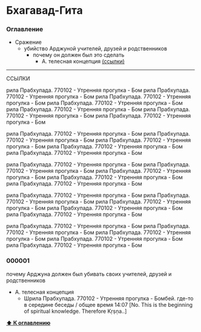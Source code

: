 ﻿Бхагавад-Гита
====
### Оглавление

* Сражение
    * убийство Арджуной учителей, друзей и родственников
        * почему он должен был это сделать
            * А. телесная концепция [(ссылки)](#000001)


------------------------
ССЫЛКИ

рила Прабхупада. 770102 - Утренняя прогулка - Бом
рила Прабхупада. 770102 - Утренняя прогулка - Бом
рила Прабхупада. 770102 - Утренняя прогулка - Бом
рила Прабхупада. 770102 - Утренняя прогулка - Бом
рила Прабхупада. 770102 - Утренняя прогулка - Бом
рила Прабхупада. 770102 - Утренняя прогулка - Бом
рила Прабхупада. 770102 - Утренняя прогулка - Бом

рила Прабхупада. 770102 - Утренняя прогулка - Бом
рила Прабхупада. 770102 - Утренняя прогулка - Бом
рила Прабхупада. 770102 - Утренняя прогулка - Бом
рила Прабхупада. 770102 - Утренняя прогулка - Бом
рила Прабхупада. 770102 - Утренняя прогулка - Бом

рила Прабхупада. 770102 - Утренняя прогулка - Бом
рила Прабхупада. 770102 - Утренняя прогулка - Бом
рила Прабхупада. 770102 - Утренняя прогулка - Бом
рила Прабхупада. 770102 - Утренняя прогулка - Бом
рила Прабхупада. 770102 - Утренняя прогулка - Бом

рила Прабхупада. 770102 - Утренняя прогулка - Бом
рила Прабхупада. 770102 - Утренняя прогулка - Бом
рила Прабхупада. 770102 - Утренняя прогулка - Бом
рила Прабхупада. 770102 - Утренняя прогулка - Бом
рила Прабхупада. 770102 - Утренняя прогулка - Бом

рила Прабхупада. 770102 - Утренняя прогулка - Бом
рила Прабхупада. 770102 - Утренняя прогулка - Бом
рила Прабхупада. 770102 - Утренняя прогулка - Бом
рила Прабхупада. 770102 - Утренняя прогулка - Бом
рила Прабхупада. 770102 - Утренняя прогулка - Бом

### 000001
почему Арджуна должен был убивать своих учителей, друзей и родственников
* А. телесная концепция
    * Шрила Прабхупада. 770102 - Утренняя прогулка - Бомбей.  где-то в середине беседы / общее время 14:07 [No. This is the beginning of spiritual knowledge. Therefore Kṛṣṇa..]

**[⬆ К оглавлению](#оглавление)**